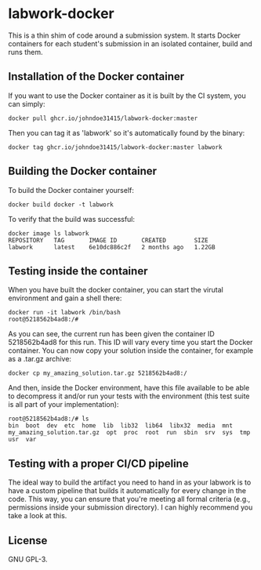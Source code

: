 # labwork-docker
This is a thin shim of code around a submission system. It starts Docker
containers for each student's submission in an isolated container, build and
runs them.

## Installation of the Docker container
If you want to use the Docker container as it is built by the CI system, you can simply:

```
docker pull ghcr.io/johndoe31415/labwork-docker:master
```

Then you can tag it as 'labwork' so it's automatically found by the binary:

```
docker tag ghcr.io/johndoe31415/labwork-docker:master labwork
```

## Building the Docker container
To build the Docker container yourself:

```
docker build docker -t labwork
```

To verify that the build was successful:

```
docker image ls labwork
REPOSITORY   TAG       IMAGE ID       CREATED        SIZE
labwork      latest    6e10dc886c2f   2 months ago   1.22GB
```

## Testing inside the container
When you have built the docker container, you can start the virutal environment
and gain a shell there:

```
docker run -it labwork /bin/bash
root@5218562b4ad8:/#
```

As you can see, the current run has been given the container ID 5218562b4ad8
for this run. This ID will vary every time you start the Docker container. You
can now copy your solution inside the container, for example as a .tar.gz
archive:

```
docker cp my_amazing_solution.tar.gz 5218562b4ad8:/
```

And then, inside the Docker environment, have this file available to be able to
decompress it and/or run your tests with the environment (this test suite is
all part of your implementation):

```
root@5218562b4ad8:/# ls
bin  boot  dev  etc  home  lib  lib32  lib64  libx32  media  mnt  my_amazing_solution.tar.gz  opt  proc  root  run  sbin  srv  sys  tmp  usr  var
```

## Testing with a proper CI/CD pipeline
The ideal way to build the artifact you need to hand in as your labwork is to
have a custom pipeline that builds it automatically for every change in the
code. This way, you can ensure that you're meeting all formal criteria (e.g.,
permissions inside your submission directory). I can highly recommend you take
a look at this. 

## License
GNU GPL-3.
